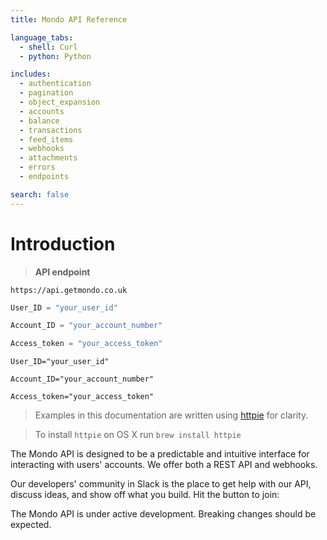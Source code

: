 ```yaml
---
title: Mondo API Reference

language_tabs:
  - shell: Curl
  - python: Python

includes:
  - authentication
  - pagination
  - object_expansion
  - accounts
  - balance
  - transactions
  - feed_items
  - webhooks
  - attachments
  - errors
  - endpoints

search: false
---
```


# Introduction

> **API endpoint**

```
https://api.getmondo.co.uk
```
```python
User_ID = "your_user_id"

Account_ID = "your_account_number"

Access_token = "your_access_token"
```
```shell
User_ID="your_user_id"

Account_ID="your_account_number"

Access_token="your_access_token"
```


> Examples in this documentation are written using [httpie](https://github.com/jkbrzt/httpie) for clarity.

> To install `httpie` on OS X run `brew install httpie`

The Mondo API is designed to be a predictable and intuitive interface for interacting with users' accounts. We offer both a REST API and webhooks.

Our developers' community in Slack is the place to get help with our API, discuss ideas, and show off what you build. Hit the button to join:

<script async defer src="https://devslack.getmondo.co.uk/slackin.js"></script>

<aside class="warning">
The Mondo API is under active development. Breaking changes should be expected.
</aside>
